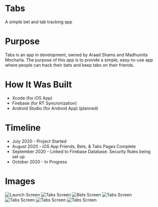 # Tabs
A simple bet and tab tracking app

# Purpose
Tabs is an app in development, owned by Araad Shams and Madhumita Mocharla. The purpose of this app is to provide a simple, easy-to-use app where people can track their bets and keep tabs on their friends.

# How It Was Built
* Xcode (for iOS App)
* Firebase (for RT Syncronization)
* Android Studio (for Android App) (planned)

# Timeline
* July 2020 - Project Started
* August 2020 - iOS App Friends, Bets, & Tabs Pages Complete
* September 2020 - Linked to Firebase Database. Security Rules being set up
* October 2020 - In Progress

# Images
![Launch Screen](Images/LaunchScreen.png)
![Tabs Screen](Images/SignupScreen.png)
![Bets Screen](Images/BetsScreen.png)
![Tabs Screen](Images/TabsScreen.png)
![Tabs Screen](Images/AddTabScreen.png)
![Tabs Screen](Images/FriendsScreen.png)
![Tabs Screen](Images/StoryboardLayout.png)
